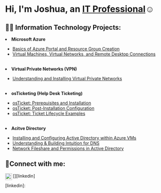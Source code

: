 <h1>Hi, I'm Joshua, an <a href="https://linkedin.com">IT Professional</a>☺</h1>

<h2>👨‍💻 Information Technology Projects:</h2>

<li><b>Microsoft Azure</b></li>
  <ul>
  <li><a href = "https://github.com/joshuafinchCC/azure-portal/tree/main">Basics of Azure Portal and Resource Group Creation</a></li>
  <li><a href = "https://github.com/joshuafinchCC/VM-VN-RDC">Virtual Machines, Virtual Networks, and Remote Desktop Connections</a></li>
  </ul>
  <br>
<li><b>Virtual Private Networks (VPN)</b></li>
<ul>
  <li><a href = "https://github.com/joshuafinchCC/vpn/blob/main/README.md">Understanding and Installing Virtual Private Networks</a></li>
</ul>
<br>
<li><b>osTicketing (Help Desk Ticketing)</b></li>
  <ul>
  <li><a href = "">osTicket: Prerequisites and Installation</a></li>
  <li><a href = "">osTicket: Post-Installation Configuration</a></li>
  <li><a href = "">osTicket: Ticket Lifecycle Examples</a></li>
  </ul>
  <br>
<li><b>Acitve Directory</b>
</li>
  <ul>
  <li><a href = "">Installing and Configuring Active Directory within Azure VMs</a></li>
  <li><a href = "">Understanding & Building Intuition for DNS</a></li>
  <li><a href = "">Network Fileshare and Permissions in Active Directory</a></li>
  </ul>

<h2>🤳Connect with me:</h2>

[<img align="left" alt="Josh | LinkedIn" width="22px" src="https://cdn.jsdelivr.net/npm/simple-icons@v3/icons/linkedin.svg" />][linkedin]

[linkedin]: 
